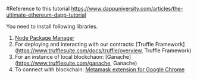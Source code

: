 #Reference to this tutorial
https://www.dappuniversity.com/articles/the-ultimate-ethereum-dapp-tutorial

You need to install following libraries.

1.  [Node Package Manager](https://nodejs.org/en/)
2.  For deploying and interacting with our contracts: [Truffle Framework](https://www.trufflesuite.com/docs/truffle/overview, Truffle Framework)
3.  For an instance of local blockchaon: [Ganache](https://www.trufflesuite.com/ganache, Ganache)
4.  To connect with blockchain:  [Metamask extension for Google Chrome](https://chrome.google.com/webstore/detail/metamask/nkbihfbeogaeaoehlefnkodbefgpgknn?hl=en)
